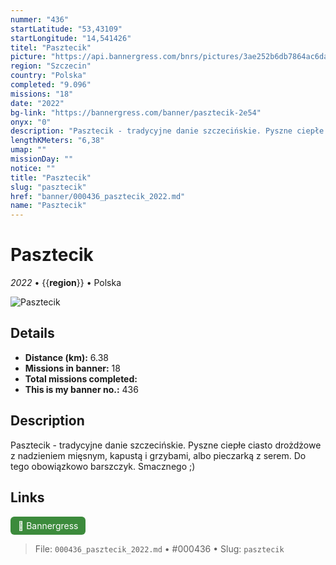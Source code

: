 ```yaml
---
nummer: "436"
startLatitude: "53,43109"
startLongitude: "14,541426"
titel: "Pasztecik"
picture: "https://api.bannergress.com/bnrs/pictures/3ae252b6db7864ac6dacb0979f6dab1e"
region: "Szczecin"
country: "Polska"
completed: "9.096"
missions: "18"
date: "2022"
bg-link: "https://bannergress.com/banner/pasztecik-2e54"
onyx: "0"
description: "Pasztecik - tradycyjne danie szczecińskie. Pyszne ciepłe ciasto drożdżowe z nadzieniem mięsnym, kapustą i grzybami, albo pieczarką z serem. Do tego obowiązkowo barszczyk.\nSmacznego ;)"
lengthKMeters: "6,38"
umap: ""
missionDay: ""
notice: ""
title: "Pasztecik"
slug: "pasztecik"
href: "banner/000436_pasztecik_2022.md"
name: "Pasztecik"
---
```

# Pasztecik

*2022* • {{__region__}} • Polska

![Pasztecik](https://api.bannergress.com/bnrs/pictures/3ae252b6db7864ac6dacb0979f6dab1e)



## Details
- **Distance (km):** 6.38
- **Missions in banner:** 18
- **Total missions completed:** 
- **This is my banner no.:** 436



## Description
Pasztecik - tradycyjne danie szczecińskie. Pyszne ciepłe ciasto drożdżowe z nadzieniem mięsnym, kapustą i grzybami, albo pieczarką z serem. Do tego obowiązkowo barszczyk.
Smacznego ;)



## Links
<a href="https://bannergress.com/banner/pasztecik-2e54" target="_blank" style="display:inline-block;margin-right:8px;padding:6px 12px;background:#3c8b3c;color:#fff;text-decoration:none;border-radius:6px;">🔗 Bannergress</a>



> File: `000436_pasztecik_2022.md` • #000436 • Slug: `pasztecik`
